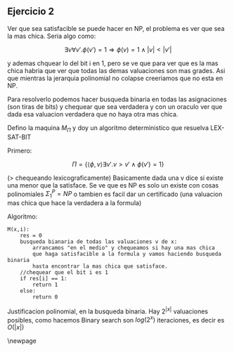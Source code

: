 ## Ejercicio 2

Ver que sea satisfacible se puede hacer en NP, el problema es ver que sea la mas chica.
Seria algo como:

$$\exists v \forall v'. \phi(v') = 1 \Rightarrow \phi(v) = 1 \land |v| < |v'|$$

y ademas chquear lo del bit i en 1, pero se ve que para ver que es la mas chica habria
que ver que todas las demas valuaciones son mas grades. Asi que mientras la jerarquia polinomial no colapse
creeriamos que no esta en NP.

Para resolverlo podemos hacer busqueda binaria en todas las asignaciones (son tiras de bits) y chequear que sea verdadera
y con un oraculo ver que dada esa valuacion verdadera que no haya otra mas chica.

Defino la maquina $M_\Pi$ y doy un algoritmo deterministico que resuelva LEX-SAT-BIT

Primero: 

$$\Pi = \{\langle \phi,v \rangle \exists v'. v >  v' \land \phi(v') = 1\}$$

(> chequeando lexicograficamente)
Basicamente dada una v  dice si existe una menor que la satisface. Se ve que es NP es solo un existe con cosas polinomiales $\Sigma_1^{P} = NP$ o tambien es facil dar un certificado (una valuacion mas chica que hace la verdadera a la formula)

Algoritmo:

```
M(x,i):
    res = 0
    busqueda bianaria de todas las valuaciones v de x:
        arrancamos "en el medio" y chequeamos si hay una mas chica
        que haga satisfacible a la formula y vamos haciendo busqueda binaria
        hasta encontrar la mas chica que satisface.
    //chequear que el bit i es 1
    if res[i] == 1:
        return 1
    else:
        return 0
```

Justificacion polinomial, en la busqueda binaria. Hay $2^{|x|}$ valuaciones posibles, como hacemos Binary search son $log(2^{x})$ 
iteraciones, es decir es $O(|x|)$

\newpage